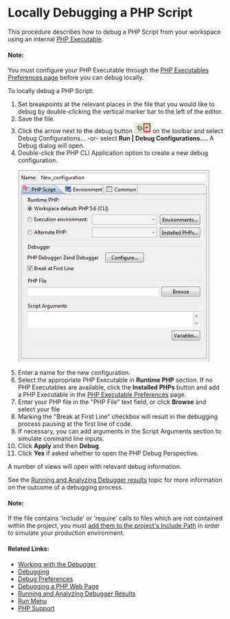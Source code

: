 # Locally Debugging a PHP Script

<!--context:locally_debugging_a_php_script-->

This procedure describes how to debug a PHP Script from your workspace using an internal [PHP Executable](../../032-reference/032-preferences/056-php_executables/000-index.md).

<!--note-start-->

#### Note:

You must configure your PHP Executable through the [PHP Executables Preferences page](../../032-reference/032-preferences/056-php_executables/000-index.md) before you can debug locally.

<!--note-end-->

<!--ref-start-->

To locally debug a PHP Script:

 1. Set breakpoints at the relevant places in the file that you would like to debug by double-clicking the vertical marker bar to the left of the editor.
 2. Save the file.
 3. Click the arrow next to the debug button ![debug_icon.png](images/debug_icon.png "debug_icon.png") on the toolbar and select Debug Configurations... -or- select **Run | Debug Configurations....**  A Debug dialog will open.
 4. Double-click the PHP CLI Application option to create a new debug configuration.<p>![New Debug Configuration](images/debug_phpscript_configuration.png "New Debug Configuration")</p>
 5. Enter a name for the new configuration.
 6. Select the appropriate PHP Executable in **Runtime PHP** section. If no PHP Executables are available, click the **Installed PHPs** button and add a PHP Executable in the [PHP Executable Preferences](../../032-reference/032-preferences/056-php_executables/000-index.md) page.
 7. Enter your PHP file in the "PHP File" text field, or click **Browse** and select your file
 8. Marking the "Break at First Line" checkbox will result in the debugging process pausing at the first line of code.
 9. If necessary, you can add arguments in the Script Arguments section to simulate command line inputs.
 10. Click **Apply** and then **Debug**.
 11. Click **Yes** if asked whether to open the PHP Debug Perspective.

A number of views will open with relevant debug information.

See the [Running and Analyzing Debugger results](040-analyzing_debugger_results.md) topic for more information on the outcome of a debugging process.

<!--ref-end-->

<!--note-start-->

#### Note:

If the file contains 'include' or 'require' calls to files which are not contained within the project, you must [add them to the project's Include Path](../../024-tasks/168-adding_elements_to_a_project_s_include_path.md) in order to simulate your production environment.

<!--note-end-->

<!--links-start-->

#### Related Links:

 * [Working with the Debugger](../../008-getting_started/016-basic_tutorial/024-working_with_the_debugger.md)
 * [Debugging](000-index.md)
 * [Debug Preferences](../../032-reference/032-preferences/032-debug/000-index.md) 
 * [Debugging a PHP Web Page](032-debugging_a_php_web_page.md)
 * [Running and Analyzing Debugger Results](040-analyzing_debugger_results.md)
 * [Run Menu](../../032-reference/016-menus/064-run.md)
 * [PHP Support](../../016-concepts/008-php_support.md)

<!--links-end-->
